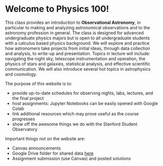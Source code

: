 # Welcome to Physics 100!

This class provides an introduction to **Observational Astronomy**, in 
particular to making and analyzing astronomical observations and to the astronomy 
profession in general. The class is designed for advanced undergraduate physics majors 
but is open to all undergraduate students with a calculus based physics background. We 
will explore and practice how astronomers take projects from initial ideas, through data 
collection and analysis, to write-up and presentation. Topics in lecture will include: 
navigating the night sky, telescope instrumentation and operation, the physics of stars 
and galaxies, statistical analysis, and effective scientific communication. We will also 
introduce several hot topics in astrophysics and cosmology.

The purpose of this website is to:
 - provide up-to-date schedules for observing nights, labs, lectures, and the final project
 - host assignments: Jupyter Notebooks can be easily opened with Google Colab
 - link additional resources which may prove useful as the course progresses
 - show off the awesome things we do with the Stanford Student Observatory

Important things not on the website are:
 - Canvas announcements
 - Google Drive folder for shared data [here](https://drive.google.com/drive/folders/1BZ1Dcfbq3Uc8_xyb6rxHeSY-Jjhz8sNh)
 - Assignment submission (use Canvas) and posted solutions

```{tableofcontents}
```

